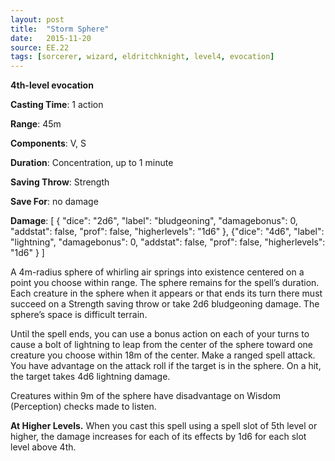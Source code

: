 ```yaml
---
layout: post
title:  "Storm Sphere"
date:   2015-11-20
source: EE.22
tags: [sorcerer, wizard, eldritchknight, level4, evocation]
---
```


**4th-level evocation**

**Casting Time**: 1 action

**Range**: 45m

**Components**: V, S

**Duration**: Concentration, up to 1 minute

**Saving Throw**: Strength

**Save For**: no damage

**Damage**: [ { "dice": "2d6", "label": "bludgeoning", "damagebonus": 0, "addstat": false, "prof": false, "higherlevels": "1d6" }, {"dice": "4d6", "label": "lightning", "damagebonus": 0, "addstat": false, "prof": false, "higherlevels": "1d6" } ]

A 4m-radius sphere of whirling air springs into existence centered on a point you choose within range. The sphere remains for the spell’s duration. Each creature in the sphere when it appears or that ends its turn there must succeed on a Strength saving throw or take 2d6 bludgeoning damage. The sphere’s space is difficult terrain.

Until the spell ends, you can use a bonus action on each of your turns to cause a bolt of lightning to leap from the center of the sphere toward one creature you choose within 18m of the center. Make a ranged spell attack. You have advantage on the attack roll if the target is in the sphere. On a hit, the target takes 4d6 lightning damage.

Creatures within 9m of the sphere have disadvantage on Wisdom (Perception) checks made to listen.

**At Higher Levels.** When you cast this spell using a spell slot of 5th level or higher, the damage increases for each of its effects by 1d6 for each slot level above 4th.

